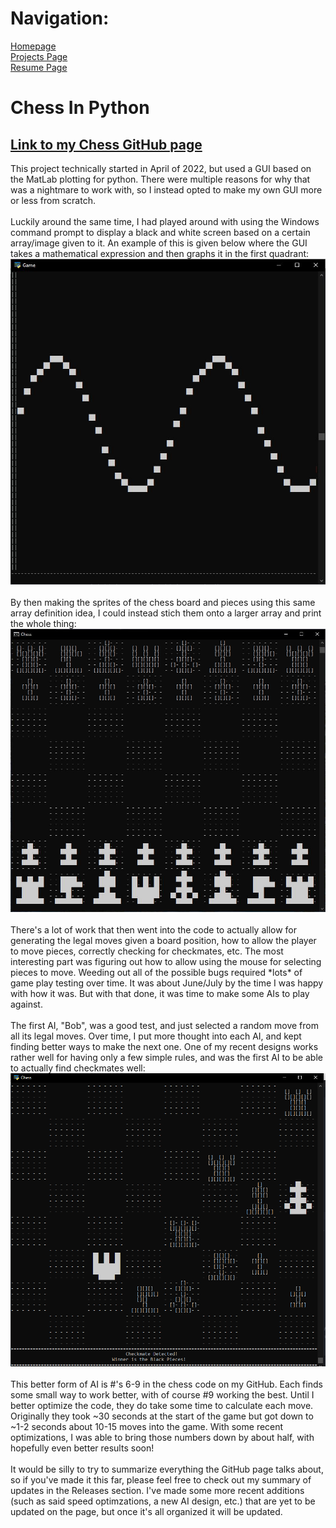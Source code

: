<html>
<body>

  <div>
    <h1> Navigation: </h1>
    <p>
      <a href="https://scicapt.github.io"> Homepage </a>
      <br>
      <a href="https://scicapt.github.io/Projects"> Projects Page </a>
      <br>
      <a href="https://scicapt.github.io/Resume">Resume Page</a>
    </p>
  </div>
  
  <div>
  <h1>Chess In Python</h1>
    <h2><a href="https://scicapt.github.io/Resume">Link to my Chess GitHub page</a></h2>
  <p>
    This project technically started in April of 2022, but used a GUI based on the MatLab plotting for python. There were multiple reasons for why that was a nightmare to work with, so I instead opted to make my own GUI more or less from scratch.
    <br><br>
    Luckily around the same time, I had played around with using the Windows command prompt to display a black and white screen based on a certain array/image given to it. An example of this is given below where the GUI takes a mathematical expression and then graphs it in the first quadrant:
    <br>
    <img src="./docs/assets/CmdSineWave.JPG">
    <br><br>
    By then making the sprites of the chess board and pieces using this same array definition idea, I could instead stich them onto a larger array and print the whole thing:
    <br>
    <img src="./docs/assets/Chess2.JPG">
    <br><br>
    There's a lot of work that then went into the code to actually allow for generating the legal moves given a board position, how to allow the player to move pieces, correctly checking for checkmates, etc. The most interesting part was figuring out how to allow using the mouse for selecting pieces to move. Weeding out all of the possible bugs required *lots* of game play testing over time. It was about June/July by the time I was happy with how it was. But with that done, it was time to make some AIs to play against.
    <br><br>
    The first AI, "Bob", was a good test, and just selected a random move from all its legal moves. Over time, I put more thought into each AI, and kept finding better ways to make the next one. One of my recent designs works rather well for having only a few simple rules, and was the first AI to be able to actually find checkmates well:
    <br>
    <img src="./docs/assets/Chess3.png">
    <br><br>
    This better form of AI is #'s 6-9 in the chess code on my GitHub. Each finds some small way to work better, with of course #9 working the best. Until I better optimize the code, they do take some time to calculate each move. Originally they took ~30 seconds at the start of the game but got down to ~1-2 seconds about 10-15 moves into the game. With some recent optimizations, I was able to bring those numbers down by about half, with hopefully even better results soon!
    <br><br>
    It would be silly to try to summarize everything the GitHub page talks about, so if you've made it this far, please feel free to check out my summary of updates in the Releases section. I've made some more recent additions (such as said speed optimzations, a new AI design, etc.) that are yet to be updated on the page, but once it's all organized it will be updated.
    
  </p>
  </div>

